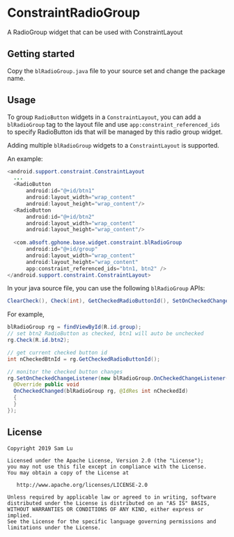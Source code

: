 # ConstraintRadioGroup
A RadioGroup widget that can be used with ConstraintLayout

## Getting started
Copy the `blRadioGroup.java` file to your source set and change the package name.

## Usage
To group `RadioButton` widgets in a `ConstraintLayout`, you can add a `blRadioGroup` tag to the layout file and use `app:constraint_referenced_ids` to specify RadioButton ids that will be managed by this radio group widget. 

Adding multiple `blRadioGroup` widgets to a `ConstraintLayout` is supported.

An example:

```java
<android.support.constraint.ConstraintLayout
  ...
  <RadioButton
      android:id="@+id/btn1"
      android:layout_width="wrap_content"
      android:layout_height="wrap_content"/>
  <RadioButton
      android:id="@+id/btn2"
      android:layout_width="wrap_content"
      android:layout_height="wrap_content"/>
      
  <com.a0soft.gphone.base.widget.constraint.blRadioGroup
      android:id="@+id/group"
      android:layout_width="wrap_content"
      android:layout_height="wrap_content"
      app:constraint_referenced_ids="btn1, btn2" />
</android.support.constraint.ConstraintLayout>
```  

In your java source file, you can use the following `blRadioGroup` APIs:
```java
ClearCheck(), Check(int), GetCheckedRadioButtonId(), SetOnCheckedChangeListener(OnCheckedChangeListener)
```

For example,
```java
blRadioGroup rg = findViewById(R.id.group);
// set btn2 RadioButton as checked, btn1 will auto be unchecked
rg.Check(R.id.btn2);

// get current checked button id
int nCheckedBtnId = rg.GetCheckedRadioButtonId();

// monitor the checked button changes
rg.SetOnCheckedChangeListener(new blRadioGroup.OnCheckedChangeListener() {
  @Override public void 
  OnCheckedChanged(blRadioGroup rg, @IdRes int nCheckedId)
  {
  }
});
```

## License
    Copyright 2019 Sam Lu

    Licensed under the Apache License, Version 2.0 (the "License");
    you may not use this file except in compliance with the License.
    You may obtain a copy of the License at

       http://www.apache.org/licenses/LICENSE-2.0

    Unless required by applicable law or agreed to in writing, software
    distributed under the License is distributed on an "AS IS" BASIS,
    WITHOUT WARRANTIES OR CONDITIONS OF ANY KIND, either express or implied.
    See the License for the specific language governing permissions and
    limitations under the License.
